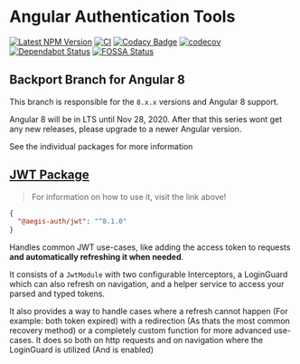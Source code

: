 # Angular Authentication Tools

<!-- markdownlint-disable MD013 -->

[![Latest NPM Version](https://img.shields.io/npm/v/@aegis-auth/jwt/latest)](https://www.npmjs.com/package/@aegis-auth/jwt) [![CI](https://github.com/AlexAegis/auth/workflows/CI/badge.svg)](https://github.com/AlexAegis/auth/actions?query=workflow%3ALint) [![Codacy Badge](https://app.codacy.com/project/badge/Grade/2b1db44e2d0348f4b81e320cdcb120f8)](https://www.codacy.com/manual/AlexAegis/auth?utm_source=github.com&utm_medium=referral&utm_content=AlexAegis/auth&utm_campaign=Badge_Grade) [![codecov](https://codecov.io/gh/AlexAegis/auth/branch/staging/graph/badge.svg)](https://codecov.io/gh/AlexAegis/auth) [![Dependabot Status](https://api.dependabot.com/badges/status?host=github&repo=AlexAegis/auth)](https://dependabot.com) [![FOSSA Status](https://app.fossa.com/api/projects/git%2Bgithub.com%2FAlexAegis%2Fauth.svg?type=shield)](https://app.fossa.com/projects/git%2Bgithub.com%2FAlexAegis%2Fauth?ref=badge_shield)

<!-- markdownlint-enable MD013 -->

## Backport Branch for Angular 8

This branch is responsible for the `8.x.x` versions and Angular 8 support.

Angular 8 will be in LTS until Nov 28, 2020. After that this series wont get
any new releases, please upgrade to a newer Angular version.

See the individual packages for more information

## [JWT Package](./libs/jwt)

> For information on how to use it, visit the link above!

```json
{
  "@aegis-auth/jwt": "^8.1.0"
}
```

Handles common JWT use-cases, like adding the access token to
requests **and automatically refreshing it when needed**.

It consists of a `JwtModule` with two configurable Interceptors, a
LoginGuard which can also refresh on navigation, and a helper
service to access your parsed and typed tokens.

It also provides a way to handle cases where a refresh cannot happen
(For example: both token expired) with a redirection (As thats the most
common recovery method) or a completely custom function for more advanced
use-cases. It does so both on http requests and on navigation where the
LoginGuard is utilized (And is enabled)
